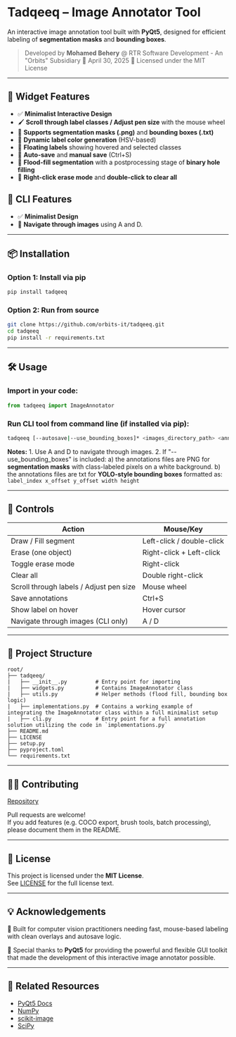# Tadqeeq – Image Annotator Tool

An interactive image annotation tool built with **PyQt5**, designed for efficient labeling of **segmentation masks** and **bounding boxes**.

> Developed by **Mohamed Behery** @ RTR Software Development - An "Orbits" Subsidiary
> 📅 April 30, 2025
> 🪪 Licensed under the MIT License

---

## 🚀 Widget Features

- ✅ **Minimalist Interactive Design**
- 🖌️ **Scroll through label classes / Adjust pen size** with the mouse wheel
- 🎨 **Supports segmentation masks (.png)** and **bounding boxes (.txt)**
- 🧠 **Dynamic label color generation** (HSV-based)
- 💬 **Floating labels** showing hovered and selected classes
- 💾 **Auto-save** and **manual save** (Ctrl+S)
- 🧽 **Flood-fill segmentation** with a postprocessing stage of **binary hole filling**
- 🚫 **Right-click erase mode** and **double-click to clear all**

## 🚀 CLI Features

- ✅ **Minimalist Design**
- 🎨 **Navigate through images** using A and D.

---

## 📦 Installation

### Option 1: Install via pip

```bash
pip install tadqeeq
```

### Option 2: Run from source

```bash
git clone https://github.com/orbits-it/tadqeeq.git
cd tadqeeq
pip install -r requirements.txt
```

---

## 🛠️ Usage

### Import in your code:

```python
from tadqeeq import ImageAnnotator
```

### Run CLI tool from command line (if installed via pip):

```bash
tadqeeq [--autosave|--use_bounding_boxes]* <images_directory_path> <annotations_directory_path>
```

**Notes:**
    1. Use A and D to navigate through images.
    2. If "--use_bounding_boxes" is included:
        a) the annotations files are PNG for **segmentation masks** with class-labeled pixels on a white background.
        b) the annotations files are txt for **YOLO-style bounding boxes** formatted as: `label_index x_offset y_offset width height`

---

## 🧭 Controls

| Action                  | Mouse/Key |
|-------------------------|-----------|
| Draw / Fill segment     | Left-click / double-click |
| Erase (one object)      | Right-click + Left-click |
| Toggle erase mode       | Right-click |
| Clear all               | Double right-click |
| Scroll through labels / Adjust pen size   | Mouse wheel |
| Save annotations        | Ctrl+S |
| Show label on hover     | Hover cursor |
| Navigate through images (CLI only) | A / D |

---

## 📁 Project Structure

```plaintext
root/
├── tadqeeq/
|   ├── __init__.py         # Entry point for importing
|   ├── widgets.py          # Contains ImageAnnotator class
|   ├── utils.py            # Helper methods (flood fill, bounding box logic)
|   ├── implementations.py  # Contains a working example of integrating the ImageAnnotator class within a full minimalist setup
|   ├── cli.py              # Entry point for a full annotation solution utilizing the code in `implementations.py`
├── README.md
├── LICENSE
├── setup.py
├── pyproject.toml
└── requirements.txt
```

---

## 🧑‍💻 Contributing

[Repository](https://github.com/orbits-it/tadqeeq.git)

Pull requests are welcome!  
If you add features (e.g. COCO export, brush tools, batch processing), please document them in the README.

---

## 📄 License

This project is licensed under the **MIT License**.  
See [LICENSE](./LICENSE) for the full license text.

---

## 💡 Acknowledgements

🎉 Built for computer vision practitioners needing fast, mouse-based labeling with clean overlays and autosave logic.

🌟 Special thanks to **PyQt5** for providing the powerful and flexible GUI toolkit that made the development of this interactive image annotator possible.

---

## 🔗 Related Resources

- [PyQt5 Docs](https://www.riverbankcomputing.com/static/Docs/PyQt5/)
- [NumPy](https://numpy.org/)
- [scikit-image](https://scikit-image.org/)
- [SciPy](https://scipy.org/)
